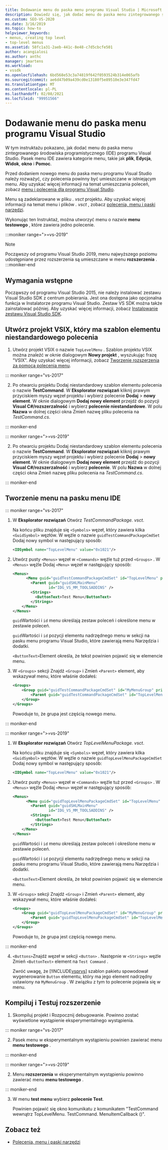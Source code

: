```yaml
---
title: Dodawanie menu do paska menu programu Visual Studio | Microsoft Docs
description: Dowiedz się, jak dodać menu do paska menu zintegrowanego środowiska programistycznego (IDE) programu Visual Studio.
ms.custom: SEO-VS-2020
ms.date: 3/16/2019
ms.topic: how-to
helpviewer_keywords:
- menus, creating top level
- top-level menus
ms.assetid: 58fc1a31-2aeb-441c-8e48-c7d5cbcfe501
author: acangialosi
ms.author: anthc
manager: jmartens
ms.workload:
- vssdk
ms.openlocfilehash: 6bd568e53c3a74819f642f0593524b314e065afb
ms.sourcegitcommit: ae6d47b09a439cd0e13180f5e89510e3e347fd47
ms.translationtype: MT
ms.contentlocale: pl-PL
ms.lasthandoff: 02/08/2021
ms.locfileid: "99951566"
---
```

# <a name="add-a-menu-to-the-visual-studio-menu-bar"></a>Dodawanie menu do paska menu programu Visual Studio

W tym instruktażu pokazano, jak dodać menu do paska menu zintegrowanego środowiska programistycznego (IDE) programu Visual Studio. Pasek menu IDE zawiera kategorie menu, takie jak **plik**, **Edycja**, **Widok**, **okno** i **Pomoc**.

Przed dodaniem nowego menu do paska menu programu Visual Studio należy rozważyć, czy polecenia powinny być umieszczane w istniejącym menu. Aby uzyskać więcej informacji na temat umieszczania poleceń, zobacz [menu i polecenia dla programu Visual Studio](../extensibility/ux-guidelines/menus-and-commands-for-visual-studio.md).

Menu są zadeklarowane w pliku *. vsct* projektu. Aby uzyskać więcej informacji na temat menu i plików *. vsct* , zobacz [polecenia, menu i paski narzędzi](../extensibility/internals/commands-menus-and-toolbars.md).

Wykonując ten Instruktaż, można utworzyć menu o nazwie **menu testowego** , które zawiera jedno polecenie.

:::moniker range=">=vs-2019"
> [!NOTE]
> Począwszy od programu Visual Studio 2019, menu najwyższego poziomu udostępniane przez rozszerzenia są umieszczane w menu **rozszerzenia** .
:::moniker-end

## <a name="prerequisites"></a>Wymagania wstępne

Począwszy od programu Visual Studio 2015, nie należy instalować zestawu Visual Studio SDK z centrum pobierania. Jest ona dostępna jako opcjonalna funkcja w Instalatorze programu Visual Studio. Zestaw VS SDK można także zainstalować później. Aby uzyskać więcej informacji, zobacz [Instalowanie zestawu Visual Studio SDK](../extensibility/installing-the-visual-studio-sdk.md).

## <a name="create-a-vsix-project-that-has-a-custom-command-item-template"></a>Utwórz projekt VSIX, który ma szablon elementu niestandardowego polecenia

1. Utwórz projekt VSIX o nazwie `TopLevelMenu` . Szablon projektu VSIX można znaleźć w oknie dialogowym **Nowy projekt** , wyszukując frazę "VSIX".  Aby uzyskać więcej informacji, zobacz [Tworzenie rozszerzenia za pomocą polecenia menu](../extensibility/creating-an-extension-with-a-menu-command.md).

::: moniker range="vs-2017"

2. Po otwarciu projektu Dodaj niestandardowy szablon elementu polecenia o nazwie **TestCommand**. W **Eksplorator rozwiązań** kliknij prawym przyciskiem myszy węzeł projektu i wybierz polecenie **Dodaj**  >   **nowy element**. W oknie dialogowym **Dodaj nowy element** przejdź do pozycji **Visual C#/rozszerzalność** i wybierz **polecenie niestandardowe**. W polu **Nazwa** w dolnej części okna Zmień nazwę pliku polecenia na *TestCommand.cs*.

::: moniker-end

::: moniker range=">=vs-2019"

2. Po otwarciu projektu Dodaj niestandardowy szablon elementu polecenia o nazwie **TestCommand**. W **Eksplorator rozwiązań** kliknij prawym przyciskiem myszy węzeł projektu i wybierz polecenie **Dodaj**  >   **nowy element**. W oknie dialogowym **Dodaj nowy element** przejdź do pozycji **Visual C#/rozszerzalność** i wybierz **polecenie**. W polu **Nazwa** w dolnej części okna Zmień nazwę pliku polecenia na *TestCommand.cs*.

::: moniker-end

## <a name="create-a-menu-on-the-ide-menu-bar"></a>Tworzenie menu na pasku menu IDE

::: moniker range="vs-2017"

1. W **Eksplorator rozwiązań** Otwórz *TestCommandPackage. vsct*.

    Na końcu pliku znajduje się `<Symbols>` węzeł, który zawiera kilka `<GuidSymbol>` węzłów. W węźle o nazwie `guidTestCommandPackageCmdSet` Dodaj nowy symbol w następujący sposób:

   ```xml
   <IDSymbol name="TopLevelMenu" value="0x1021"/>
   ```

2. Utwórz pusty `<Menus>` węzeł w `<Commands>` węźle tuż przed `<Groups>` . W `<Menus>` węźle Dodaj `<Menu>` węzeł w następujący sposób:

   ```xml
   <Menus>
         <Menu guid="guidTestCommandPackageCmdSet" id="TopLevelMenu" priority="0x700" type="Menu">
           <Parent guid="guidSHLMainMenu"
                   id="IDG_VS_MM_TOOLSADDINS" />
           <Strings>
             <ButtonText>Test Menu</ButtonText>
           </Strings>
       </Menu>
   </Menus>
   ```

    `guid`Wartości i `id` menu określają zestaw poleceń i określone menu w zestawie poleceń.

    `guid`Wartości i `id` pozycji elementu nadrzędnego menu w sekcji na pasku menu programu Visual Studio, które zawierają menu Narzędzia i dodatki.

    `<ButtonText>`Element określa, że tekst powinien pojawić się w elemencie menu.

3. W `<Groups>` sekcji Znajdź `<Group>` i Zmień `<Parent>` element, aby wskazywał menu, które właśnie dodałeś:

   ```xml
   <Groups>
       <Group guid="guidTestCommandPackageCmdSet" id="MyMenuGroup" priority="0x0600">
           <Parent guid="guidTestCommandPackageCmdSet" id="TopLevelMenu"/>
       </Group>
   </Groups>
   ```

    Powoduje to, że grupa jest częścią nowego menu.

::: moniker-end

::: moniker range=">=vs-2019"

1. W **Eksplorator rozwiązań** Otwórz *TopLevelMenuPackage. vsct*.

    Na końcu pliku znajduje się `<Symbols>` węzeł, który zawiera kilka `<GuidSymbol>` węzłów. W węźle o nazwie `guidTopLevelMenuPackageCmdSet` Dodaj nowy symbol w następujący sposób:

   ```xml
   <IDSymbol name="TopLevelMenu" value="0x1021"/>
   ```

2. Utwórz pusty `<Menus>` węzeł w `<Commands>` węźle tuż przed `<Groups>` . W `<Menus>` węźle Dodaj `<Menu>` węzeł w następujący sposób:

   ```xml
   <Menus>
         <Menu guid="guidTopLevelMenuPackageCmdSet" id="TopLevelMenu" priority="0x700" type="Menu">
           <Parent guid="guidSHLMainMenu"
                   id="IDG_VS_MM_TOOLSADDINS" />
           <Strings>
             <ButtonText>Test Menu</ButtonText>
           </Strings>
       </Menu>
   </Menus>
   ```

    `guid`Wartości i `id` menu określają zestaw poleceń i określone menu w zestawie poleceń.

    `guid`Wartości i `id` pozycji elementu nadrzędnego menu w sekcji na pasku menu programu Visual Studio, które zawierają menu Narzędzia i dodatki.

    `<ButtonText>`Element określa, że tekst powinien pojawić się w elemencie menu.

3. W `<Groups>` sekcji Znajdź `<Group>` i Zmień `<Parent>` element, aby wskazywał menu, które właśnie dodałeś:

   ```xml
   <Groups>
       <Group guid="guidTopLevelMenuPackageCmdSet" id="MyMenuGroup" priority="0x0600">
           <Parent guid="guidTopLevelMenuPackageCmdSet" id="TopLevelMenu"/>
       </Group>
   </Groups>
   ```

    Powoduje to, że grupa jest częścią nowego menu.

::: moniker-end

4. `<Buttons>`Znajdź węzeł w sekcji `<Button>` . Następnie w `<Strings>` węźle Zmień `<ButtonText>` element na `Test Command` .

    Zwróć uwagę, że [!INCLUDE[vsprvs](../code-quality/includes/vsprvs_md.md)] szablon pakietu spowodował wygenerowanie `Button` elementu, który ma jego element nadrzędny ustawiony na `MyMenuGroup` . W związku z tym to polecenie pojawia się w menu.

## <a name="build-and-test-the-extension"></a>Kompiluj i Testuj rozszerzenie

1. Skompiluj projekt i Rozpocznij debugowanie. Powinno zostać wyświetlone wystąpienie eksperymentalnego wystąpienia.

::: moniker range="vs-2017"

2. Pasek menu w eksperymentalnym wystąpieniu powinien zawierać menu **menu testowego** .

::: moniker-end

::: moniker range=">=vs-2019"

2. Menu **rozszerzenia** w eksperymentalnym wystąpieniu powinno zawierać menu **menu testowego** .

::: moniker-end

3. W menu **test menu** wybierz **polecenie Test**.

    Powinien pojawić się okno komunikatu z komunikatem "TestCommand wewnątrz TopLevelMenu. TestCommand. MenuItemCallback ()".

## <a name="see-also"></a>Zobacz też

- [Polecenia, menu i paski narzędzi](../extensibility/internals/commands-menus-and-toolbars.md)

